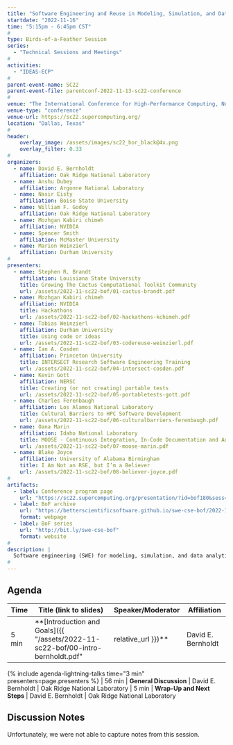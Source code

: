 ```yaml
---
title: "Software Engineering and Reuse in Modeling, Simulation, and Data Analytics for Science and Engineering"
startdate: "2022-11-16"
time: "5:15pm - 6:45pm CST"
#
type: Birds-of-a-Feather Session 
series: 
  - "Technical Sessions and Meetings"
#
activities:
  - "IDEAS-ECP"
#
parent-event-name: SC22
parent-event-file: parentconf-2022-11-13-sc22-conference
#
venue: "The International Conference for High-Performance Computing, Networking, Storage, and Analysis (SC22)"
venue-type: "conference"
venue-url: https://sc22.supercomputing.org/
location: "Dallas, Texas"
#
header:
    overlay_image: /assets/images/sc22_hor_black@4x.png
    overlay_filter: 0.33
#
organizers:
  - name: David E. Bernholdt	
    affiliation: Oak Ridge National Laboratory
  - name: Anshu Dubey
    affiliation: Argonne National Laboratory
  - name: Nasir Eisty	
    affiliation: Boise State University
  - name: William F. Godoy
    affiliation: Oak Ridge National Laboratory
  - name: Mozhgan Kabiri chimeh	
    affiliation: NVIDIA
  - name: Spencer Smith
    affiliation: McMaster University
  - name: Marion Weinzierl
    affiliation: Durham University
#
presenters:
  - name: Stephen R. Brandt
    affiliation: Louisiana State University
    title: Growing The Cactus Computational Toolkit Community
    url: /assets/2022-11-sc22-bof/01-cactus-brandt.pdf
  - name: Mozhgan Kabiri chimeh	
    affiliation: NVIDIA
    title: Hackathons
    url: /assets/2022-11-sc22-bof/02-hackathons-kchimeh.pdf
  - name: Tobias Weinzierl
    affiliation: Durham University
    title: Using code or ideas
    url: /assets/2022-11-sc22-bof/03-codereuse-weinzierl.pdf
  - name: Ian A. Cosden
    affiliation: Princeton University
    title: INTERSECT Research Software Engineering Training
    url: /assets/2022-11-sc22-bof/04-intersect-cosden.pdf
  - name: Kevin Gott
    affiliation: NERSC
    title: Creating (or not creating) portable tests
    url: /assets/2022-11-sc22-bof/05-portabletests-gott.pdf
  - name: Charles Ferenbaugh
    affiliation: Los Alamos National Laboratory
    title: Cultural Barriers to HPC Software Development
    url: /assets/2022-11-sc22-bof/06-culturalbarriers-ferenbaugh.pdf
  - name: Oana Marin
    affiliation: Idaho National Laboratory
    title: MOOSE - Continuous Integration, In-Code Documentation and Automation for Research Software
    url: /assets/2022-11-sc22-bof/07-moose-marin.pdf
  - name: Blake Joyce 
    affiliation: University of Alabama Birmingham
    title: I Am Not an RSE, but I’m a Believer
    url: /assets/2022-11-sc22-bof/08-believer-joyce.pdf
#
artifacts:
  - label: Conference program page
    url: "https://sc22.supercomputing.org/presentation/?id=bof180&sess=sess368"
  - label: BoF archive
    url: "https://betterscientificsoftware.github.io/swe-cse-bof/2022-11-sc22-bof/"
    format: webpage
  - label: BoF series
    url: "http://bit.ly/swe-cse-bof"
    format: website
#
description: |
  Software engineering (SWE) for modeling, simulation, and data analytics for computational science and engineering (CSE) is challenging, with ever-more sophisticated, higher fidelity simulations of ever-larger, more complex problems involving larger data volumes, more domains, and more researchers. Targeting both commodity and high-end computers multiplies these challenges. We invest significantly in creating these codes, but rarely talk about that experience; we just focus on the results. We seek to raise awareness of SWE for CSE, and provide an opportunity for discussion and community building. Presentations and discussion notes will be made available through the BoF series website, <http://bit.ly/swe-cse-bof>.
#
---
```

## Agenda

| Time | Title (link to slides) | Speaker/Moderator | Affiliation
| -----|------------------------|-------------------|------------
| 5 min | **[Introduction and Goals]({{ "/assets/2022-11-sc22-bof/00-intro-bernholdt.pdf" | relative_url }})** | David E. Bernholdt | Oak Ridge National Laboratory
{% include agenda-lightning-talks time="3 min" presenters=page.presenters %}
| 56 min | **General Discussion** | David E. Bernholdt | Oak Ridge National Laboratory
| 5 min | **Wrap-Up and Next Steps** | David E. Bernholdt | Oak Ridge National Laboratory

## Discussion Notes

Unfortunately, we were not able to capture notes from this session.
